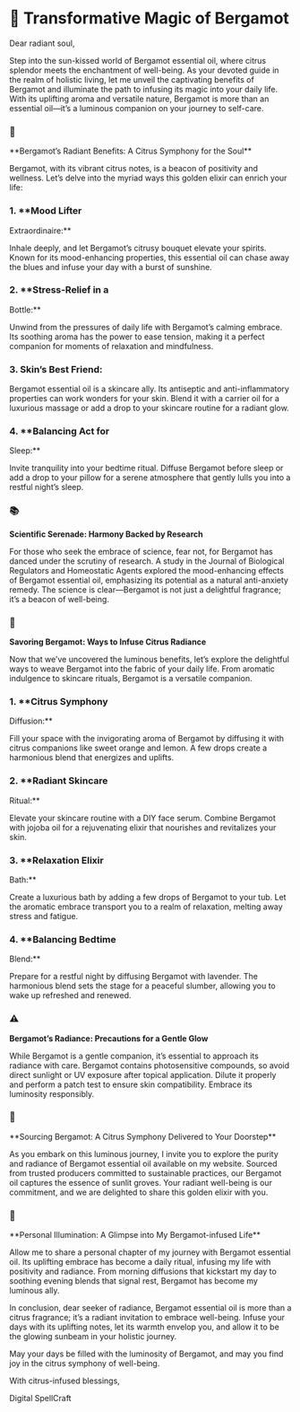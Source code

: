 # 🍊 Transformative Magic of Bergamot

Dear radiant soul,

Step into the sun-kissed world of Bergamot essential oil, where
citrus splendor meets the enchantment of well-being. As your devoted
guide in the realm of holistic living, let me unveil the captivating
benefits of Bergamot and illuminate the path to infusing its magic into
your daily life. With its uplifting aroma and versatile nature, Bergamot
is more than an essential oil—it’s a luminous companion on your journey
to self-care.

### 🌅
\*\*Bergamot’s Radiant Benefits: A Citrus Symphony for the
Soul\*\*

Bergamot, with its vibrant citrus notes, is a beacon of positivity
and wellness. Let’s delve into the myriad ways this golden elixir can
enrich your life:

### 1. \*\*Mood Lifter
Extraordinaire:\*\*

Inhale deeply, and let Bergamot’s citrusy bouquet elevate your
spirits. Known for its mood-enhancing properties, this essential oil can
chase away the blues and infuse your day with a burst of sunshine.

### 2. \*\*Stress-Relief in a
Bottle:\*\*

Unwind from the pressures of daily life with Bergamot’s calming
embrace. Its soothing aroma has the power to ease tension, making it a
perfect companion for moments of relaxation and mindfulness.

### 3. **Skin’s Best Friend:**

Bergamot essential oil is a skincare ally. Its antiseptic and
anti-inflammatory properties can work wonders for your skin. Blend it
with a carrier oil for a luxurious massage or add a drop to your
skincare routine for a radiant glow.

### 4. \*\*Balancing Act for
Sleep:\*\*

Invite tranquility into your bedtime ritual. Diffuse Bergamot before
sleep or add a drop to your pillow for a serene atmosphere that gently
lulls you into a restful night’s sleep.

### 📚
**Scientific Serenade: Harmony Backed by Research**

For those who seek the embrace of science, fear not, for Bergamot has
danced under the scrutiny of research. A study in the Journal of
Biological Regulators and Homeostatic Agents explored the mood-enhancing
effects of Bergamot essential oil, emphasizing its potential as a
natural anti-anxiety remedy. The science is clear—Bergamot is not just a
delightful fragrance; it’s a beacon of well-being.

### 🍹
**Savoring Bergamot: Ways to Infuse Citrus Radiance**

Now that we’ve uncovered the luminous benefits, let’s explore the
delightful ways to weave Bergamot into the fabric of your daily life.
From aromatic indulgence to skincare rituals, Bergamot is a versatile
companion.

### 1. \*\*Citrus Symphony
Diffusion:\*\*

Fill your space with the invigorating aroma of Bergamot by diffusing
it with citrus companions like sweet orange and lemon. A few drops
create a harmonious blend that energizes and uplifts.

### 2. \*\*Radiant Skincare
Ritual:\*\*

Elevate your skincare routine with a DIY face serum. Combine Bergamot
with jojoba oil for a rejuvenating elixir that nourishes and revitalizes
your skin.

### 3. \*\*Relaxation Elixir
Bath:\*\*

Create a luxurious bath by adding a few drops of Bergamot to your
tub. Let the aromatic embrace transport you to a realm of relaxation,
melting away stress and fatigue.

### 4. \*\*Balancing Bedtime
Blend:\*\*

Prepare for a restful night by diffusing Bergamot with lavender. The
harmonious blend sets the stage for a peaceful slumber, allowing you to
wake up refreshed and renewed.

### ⚠️
**Bergamot’s Radiance: Precautions for a Gentle Glow**

While Bergamot is a gentle companion, it’s essential to approach its
radiance with care. Bergamot contains photosensitive compounds, so avoid
direct sunlight or UV exposure after topical application. Dilute it
properly and perform a patch test to ensure skin compatibility. Embrace
its luminosity responsibly.

### 🍊
\*\*Sourcing Bergamot: A Citrus Symphony Delivered to Your
Doorstep\*\*

As you embark on this luminous journey, I invite you to explore the
purity and radiance of Bergamot essential oil available on my website.
Sourced from trusted producers committed to sustainable practices, our
Bergamot oil captures the essence of sunlit groves. Your radiant
well-being is our commitment, and we are delighted to share this golden
elixir with you.

### 🌟
\*\*Personal Illumination: A Glimpse into My Bergamot-infused
Life\*\*

Allow me to share a personal chapter of my journey with Bergamot
essential oil. Its uplifting embrace has become a daily ritual, infusing
my life with positivity and radiance. From morning diffusions that
kickstart my day to soothing evening blends that signal rest, Bergamot
has become my luminous ally.

In conclusion, dear seeker of radiance, Bergamot essential oil is
more than a citrus fragrance; it’s a radiant invitation to embrace
well-being. Infuse your days with its uplifting notes, let its warmth
envelop you, and allow it to be the glowing sunbeam in your holistic
journey.

May your days be filled with the luminosity of Bergamot, and may you
find joy in the citrus symphony of well-being.

With citrus-infused blessings, 

Digital SpellCraft
